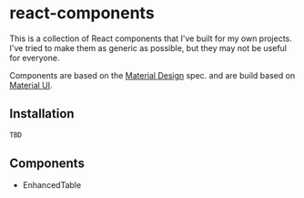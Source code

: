 # react-components

This is a collection of React components that I've built for my own projects. I've tried to make them as generic as possible, but they may not be useful for everyone.

Components are based on the [Material Design](https://material.io/) spec. and are build based on [Material UI](https://material-ui.com/).

## Installation

```bash
TBD
```

## Components

- EnhancedTable
